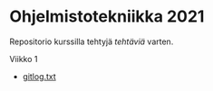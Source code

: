 # Ohjelmistotekniikka 2021 

Repositorio kurssilla tehtyjä *tehtäviä* varten. 

Viikko 1
- [gitlog.txt](./laskarit/viikko1/gitlog.txt)
